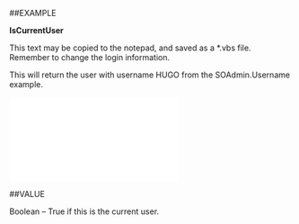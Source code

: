 
##EXAMPLE

**IsCurrentUser**

This text may be copied to the notepad, and saved as a *.vbs file. Remember to change the login information.



This will return the user with username HUGO from the SOAdmin.Username example.

![](..\..\Examples\vbs\SOUser.IsCurrentUser.vbs.txt)


##VALUE

Boolean – True if this is the current user.

